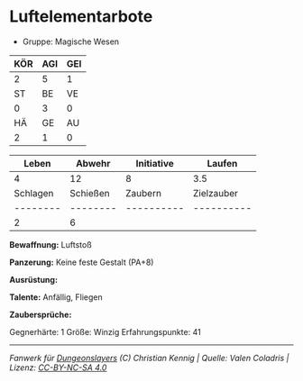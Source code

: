 # Luftelementarbote  
- Gruppe: Magische Wesen  

| KÖR | AGI | GEI |  
| --- | --- | --- |  
| 2   | 5   | 1   |
| ST  | BE  | VE  |  
| 0   | 3   | 0   |
| HÄ  | GE  | AU  |  
| 2   | 1   | 0   |


| Leben    | Abwehr   | Initiative | Laufen     |
| -------- | -------- | ---------- | ---------- |
| 4        | 12       | 8          | 3.5        |
| Schlagen | Schießen | Zaubern    | Zielzauber |
| -------- | -------- | ---------- | ---------- |
| 2        | 6        |            |            |

**Bewaffnung:**
Luftstoß

**Panzerung:**
Keine feste Gestalt (PA+8)

**Ausrüstung:**


**Talente:**
Anfällig, Fliegen

**Zaubersprüche:**


Gegnerhärte: 1
Größe: Winzig
Erfahrungspunkte: 41



___
*Fanwerk für [Dungeonslayers](https://www.dungeonslayers.net/) (C) Christian Kennig | Quelle: Valen Coladris | Lizenz: [CC-BY-NC-SA 4.0](https://creativecommons.org/licenses/by-nc-sa/4.0/deed.de)*